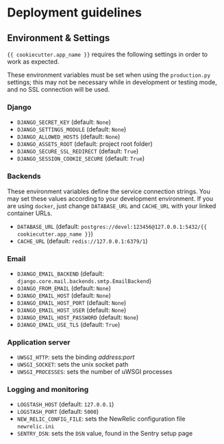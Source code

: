# Deployment guidelines


## Environment & Settings

``{{ cookiecutter.app_name }}`` requires the following settings in order to work as expected.

These environment variables must be set when using the ``production.py`` settings; this may not be
necessary while in development or testing mode, and no SSL connection will be used.

### Django

* ``DJANGO_SECRET_KEY`` (default: ``None``)
* ``DJANGO_SETTINGS_MODULE`` (default: ``None``)
* ``DJANGO_ALLOWED_HOSTS`` (default: ``None``)
* ``DJANGO_ASSETS_ROOT`` (default: project root folder)
* ``DJANGO_SECURE_SSL_REDIRECT`` (default: ``True``)
* ``DJANGO_SESSION_COOKIE_SECURE`` (default: ``True``)

### Backends

These environment variables define the service connection strings. You may set
these values according to your development environment. If you are using ``docker``,
just change ``DATABASE_URL`` and ``CACHE_URL`` with your linked container URLs.

* ``DATABASE_URL`` (default: ``postgres://devel:123456@127.0.0.1:5432/{{ cookiecutter.app_name }}``)
* ``CACHE_URL`` (default: ``redis://127.0.0.1:6379/1``)

### Email

* ``DJANGO_EMAIL_BACKEND`` (default: ``django.core.mail.backends.smtp.EmailBackend``)
* ``DJANGO_FROM_EMAIL`` (default: ``None``)
* ``DJANGO_EMAIL_HOST`` (default: ``None``)
* ``DJANGO_EMAIL_HOST_PORT`` (default: ``None``)
* ``DJANGO_EMAIL_HOST_USER`` (default: ``None``)
* ``DJANGO_EMAIL_HOST_PASSWORD`` (default: ``None``)
* ``DJANGO_EMAIL_USE_TLS`` (default: ``True``)

### Application server

* ``UWSGI_HTTP``: sets the binding *address:port*
* ``UWSGI_SOCKET``: sets the unix socket path
* ``UWSGI_PROCESSES``: sets the number of uWSGI processes

### Logging and monitoring

* ``LOGSTASH_HOST`` (default: ``127.0.0.1``)
* ``LOGSTASH_PORT`` (default: ``5000``)
* ``NEW_RELIC_CONFIG_FILE``: sets the NewRelic configuration file ``newrelic.ini``
* ``SENTRY_DSN``: sets the ``DSN`` value, found in the Sentry setup page
